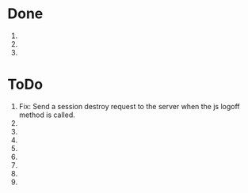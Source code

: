 # Done

1.
2.
3.


# ToDo

1. Fix: Send a session destroy request to the server when the js logoff method is called.
2.
3.
4.
5.
6.
7.
8.
9.
